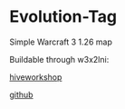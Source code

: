 # Evolution-Tag
Simple Warcraft 3 1.26 map

Buildable through w3x2lni:

[hiveworkshop](https://www.hiveworkshop.com/threads/w3x2lni-v2-7-2.305201)

[github](https://github.com/sumneko/w3x2lni)

